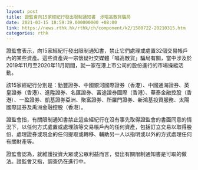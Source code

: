 ```yaml
---
layout: post
title: 證監會向15家經紀行發出限制通知書　涉唱高散貨騙局
date: 2021-03-15 18:59:39.000000000 +08:00
link: https://news.rthk.hk/rthk/ch/component/k2/1580722-20210315.htm
categories: rthk
---
```


證監會表示，向15家經紀行發出限制通知書，禁止它們處理或處置32個交易帳戶內的某些資產。這些資產與一宗懷疑社交媒體「唱高散貨」騙局有關，當中涉及於2019年11月至2020年11月期間，就一家在港上市公司的股份進行的市場操縱活動。

該15家經紀行分別是：勤豐證券、中國銀河國際證券（香港）、中國通海證券、英皇證券（香港）、進陞證券、名匯證券、富途證券國際（香港）、華泰金融控股（香港）、一盈證券、凱基證券亞洲、聚富證券、所羅門證券、新鴻基投資服務、太陽國際証券及禹洲金融控股（香港）。

證監會指，有關限制通知書禁止這些經紀行在沒有事先取得證監會的書面同意的情況下，以任何方式處置或處理該等交易帳戶內的任何資產，包括訂立交易以取得股份、處理證券或現金的任何提取或轉移、輔助另一人以指明或以外的方式處理任何有關財產等。

證監會認為，就維護投資大眾或公眾利益而言，發出有關限制通知書是可取的做法。證監會又指，調查仍在進行中。
